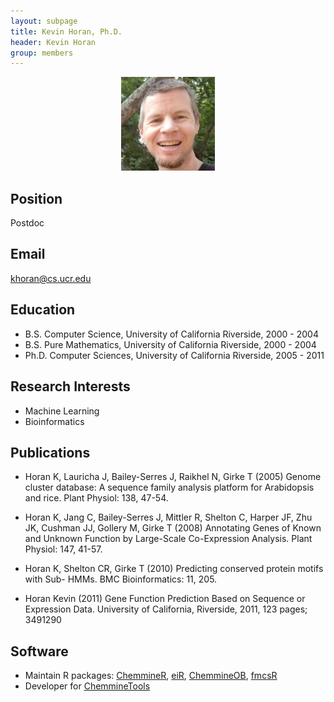 ```yaml
---
layout: subpage
title: Kevin Horan, Ph.D. 
header: Kevin Horan
group: members 
---
```


<p align="center"><a href="https://girke.bioinformatics.ucr.edu/members/kevin-horan/"><img src="/members/kevin-horan.jpg" alt="image" style="width:150px;"/></a></p>

## Position

Postdoc

## Email 

khoran@cs.ucr.edu

## Education

+ B.S. Computer Science, University of California Riverside, 2000 - 2004
+ B.S. Pure Mathematics, University of California Riverside,  2000 - 2004
+ Ph.D. Computer Sciences, University of California Riverside,  2005 - 2011

## Research Interests

+ Machine Learning
+ Bioinformatics

## Publications
+ Horan K, Lauricha J, Bailey-Serres J, Raikhel N, Girke T (2005) Genome cluster
database: A sequence family analysis platform for Arabidopsis and rice. Plant Physiol:
138, 47-54.

+ Horan K, Jang C, Bailey-Serres J, Mittler R, Shelton C, Harper JF, Zhu JK, Cushman
JJ, Gollery M, Girke T (2008) Annotating Genes of Known and Unknown Function by
Large-Scale Co-Expression Analysis. Plant Physiol: 147, 41-57.

+ Horan K, Shelton CR, Girke T (2010) Predicting conserved protein motifs with Sub-
HMMs. BMC Bioinformatics: 11, 205.

+ Horan Kevin (2011) Gene Function Prediction Based on Sequence or Expression Data.
University of California, Riverside, 2011, 123 pages; 3491290

## Software

+ Maintain R packages: [ChemmineR](https://bioconductor.org/packages/release/bioc/html/ChemmineR.html), [eiR](https://bioconductor.org/packages/release/bioc/html/eiR.html), [ChemmineOB](https://bioconductor.org/packages/release/bioc/html/ChemmineOB.html), [fmcsR](https://bioconductor.org/packages/release/bioc/html/fmcsR.html)
+ Developer for [ChemmineTools](https://chemminetools.ucr.edu/)
